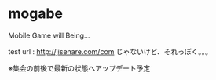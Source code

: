 mogabe
======

Mobile Game will Being...


test url : http://jisenare.com/com
じゃないけど、それっぽく。。。

※集会の前後で最新の状態へアップデート予定
